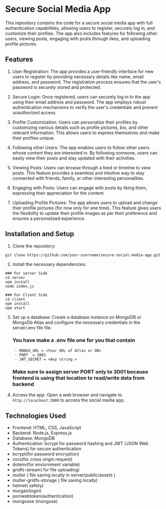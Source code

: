 # Secure Social Media App

This repository contains the code for a secure social media app with full authentication capabilities, allowing users to register, securely log in, and customize their profiles. The app also includes features for following other users, viewing posts, engaging with posts through likes, and uploading profile pictures.

## Features

1. User Registration: The app provides a user-friendly interface for new users to register by providing necessary details like name, email address, and password. The registration process ensures that the user's password is securely stored and protected.

2. Secure Login: Once registered, users can securely log in to the app using their email address and password. The app employs robust authentication mechanisms to verify the user's credentials and prevent unauthorized access.

3. Profile Customization: Users can personalize their profiles by customizing various details such as profile pictures, bio, and other relevant information. This allows users to express themselves and make their profiles unique.

4. Following other Users: The app enables users to follow other users whose content they are interested in. By following someone, users can easily view their posts and stay updated with their activities.

5. Viewing Posts: Users can browse through a feed or timeline to view posts. This feature provides a seamless and intuitive way to stay connected with friends, family, or other interesting personalities.

6. Engaging with Posts: Users can engage with posts by liking them, expressing their appreciation for the content.

7. Uploading Profile Pictures: The app allows users to upload and change their profile pictures (for now only for one time). This feature gives users the flexibility to update their profile images as per their preference and ensures a personalized experience.

## Installation and Setup

1. Clone the repository:

```
git clone https://github.com/your-username/secure-social-media-app.git
```

2. Install the necessary dependencies:

```
### For server Side
cd server
npm install
node index.js
```
```
### For Client Side
cd client
npm install
npm start 
```

3. Set up a database: Create a database instance on MongoDB or MongoDb Atlas and configure the necessary credentials in the server/.env file file.
    ### You have make a .env file one for you that contain
        - MONGO_URL = <Your URL of Atlas or DB>
        - PORT  = 3001
        - JWT_SECRET = <Any string >
    ### Make sure to assign server PORT only to 3001 because frontend is using that location to read/write data from backend
   
5. Access the app: Open a web browser and navigate to `http://localhost:3000` to access the social media app.

## Technologies Used

- Frontend: HTML, CSS, JavaScript
- Backend: Node.js, Express.js
- Database: MongoDB 
- Authentication: bcrypt for password hashing and JWT (JSON Web Tokens) for secure authentication
- bcrypt(for password encryption)
- cors(for cross origin request)
- dotenv(for enviornment variable)
- gridfs-stream( for file uploading)
- multer ( file saving locally in server/public/assets )
- multer-gridfs-storage ( file saving locally)
- helmet( safety)
- morgan(login)
- jsonwebtoken(authentication)
- mongoose (mongose)
